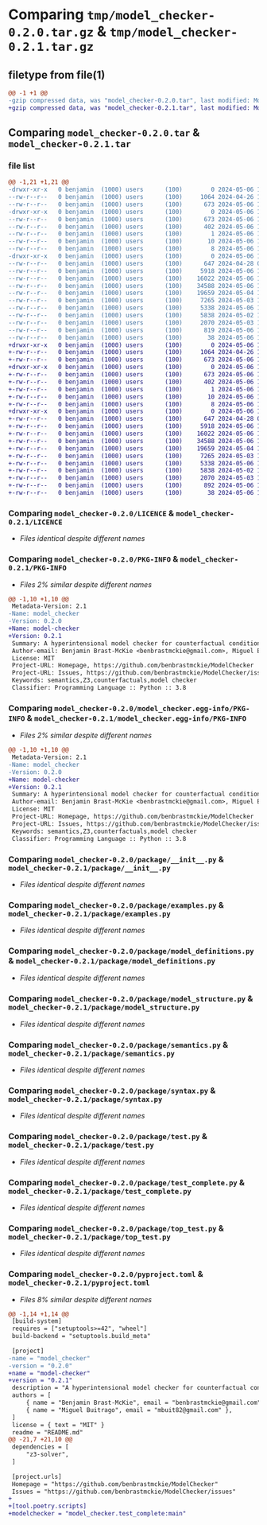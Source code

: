 # Comparing `tmp/model_checker-0.2.0.tar.gz` & `tmp/model_checker-0.2.1.tar.gz`

## filetype from file(1)

```diff
@@ -1 +1 @@
-gzip compressed data, was "model_checker-0.2.0.tar", last modified: Mon May  6 18:44:13 2024, max compression
+gzip compressed data, was "model_checker-0.2.1.tar", last modified: Mon May  6 19:20:59 2024, max compression
```

## Comparing `model_checker-0.2.0.tar` & `model_checker-0.2.1.tar`

### file list

```diff
@@ -1,21 +1,21 @@
-drwxr-xr-x   0 benjamin  (1000) users      (100)        0 2024-05-06 18:44:13.723148 model_checker-0.2.0/
--rw-r--r--   0 benjamin  (1000) users      (100)     1064 2024-04-26 19:58:45.000000 model_checker-0.2.0/LICENCE
--rw-r--r--   0 benjamin  (1000) users      (100)      673 2024-05-06 18:44:13.723148 model_checker-0.2.0/PKG-INFO
-drwxr-xr-x   0 benjamin  (1000) users      (100)        0 2024-05-06 18:44:13.723148 model_checker-0.2.0/model_checker.egg-info/
--rw-r--r--   0 benjamin  (1000) users      (100)      673 2024-05-06 18:44:13.000000 model_checker-0.2.0/model_checker.egg-info/PKG-INFO
--rw-r--r--   0 benjamin  (1000) users      (100)      402 2024-05-06 18:44:13.000000 model_checker-0.2.0/model_checker.egg-info/SOURCES.txt
--rw-r--r--   0 benjamin  (1000) users      (100)        1 2024-05-06 18:44:13.000000 model_checker-0.2.0/model_checker.egg-info/dependency_links.txt
--rw-r--r--   0 benjamin  (1000) users      (100)       10 2024-05-06 18:44:13.000000 model_checker-0.2.0/model_checker.egg-info/requires.txt
--rw-r--r--   0 benjamin  (1000) users      (100)        8 2024-05-06 18:44:13.000000 model_checker-0.2.0/model_checker.egg-info/top_level.txt
-drwxr-xr-x   0 benjamin  (1000) users      (100)        0 2024-05-06 18:44:13.723148 model_checker-0.2.0/package/
--rw-r--r--   0 benjamin  (1000) users      (100)      647 2024-04-28 01:38:31.000000 model_checker-0.2.0/package/__init__.py
--rw-r--r--   0 benjamin  (1000) users      (100)     5918 2024-05-06 18:32:01.000000 model_checker-0.2.0/package/examples.py
--rw-r--r--   0 benjamin  (1000) users      (100)    16022 2024-05-06 17:49:27.000000 model_checker-0.2.0/package/model_definitions.py
--rw-r--r--   0 benjamin  (1000) users      (100)    34588 2024-05-06 18:33:23.000000 model_checker-0.2.0/package/model_structure.py
--rw-r--r--   0 benjamin  (1000) users      (100)    19659 2024-05-04 18:05:09.000000 model_checker-0.2.0/package/semantics.py
--rw-r--r--   0 benjamin  (1000) users      (100)     7265 2024-05-03 14:48:57.000000 model_checker-0.2.0/package/syntax.py
--rw-r--r--   0 benjamin  (1000) users      (100)     5338 2024-05-06 18:33:30.000000 model_checker-0.2.0/package/test.py
--rw-r--r--   0 benjamin  (1000) users      (100)     5838 2024-05-02 19:11:05.000000 model_checker-0.2.0/package/test_complete.py
--rw-r--r--   0 benjamin  (1000) users      (100)     2070 2024-05-03 17:30:50.000000 model_checker-0.2.0/package/top_test.py
--rw-r--r--   0 benjamin  (1000) users      (100)      819 2024-05-06 18:35:36.000000 model_checker-0.2.0/pyproject.toml
--rw-r--r--   0 benjamin  (1000) users      (100)       38 2024-05-06 18:44:13.723148 model_checker-0.2.0/setup.cfg
+drwxr-xr-x   0 benjamin  (1000) users      (100)        0 2024-05-06 19:20:59.235010 model_checker-0.2.1/
+-rw-r--r--   0 benjamin  (1000) users      (100)     1064 2024-04-26 19:58:45.000000 model_checker-0.2.1/LICENCE
+-rw-r--r--   0 benjamin  (1000) users      (100)      673 2024-05-06 19:20:59.235010 model_checker-0.2.1/PKG-INFO
+drwxr-xr-x   0 benjamin  (1000) users      (100)        0 2024-05-06 19:20:59.235010 model_checker-0.2.1/model_checker.egg-info/
+-rw-r--r--   0 benjamin  (1000) users      (100)      673 2024-05-06 19:20:59.000000 model_checker-0.2.1/model_checker.egg-info/PKG-INFO
+-rw-r--r--   0 benjamin  (1000) users      (100)      402 2024-05-06 19:20:59.000000 model_checker-0.2.1/model_checker.egg-info/SOURCES.txt
+-rw-r--r--   0 benjamin  (1000) users      (100)        1 2024-05-06 19:20:59.000000 model_checker-0.2.1/model_checker.egg-info/dependency_links.txt
+-rw-r--r--   0 benjamin  (1000) users      (100)       10 2024-05-06 19:20:59.000000 model_checker-0.2.1/model_checker.egg-info/requires.txt
+-rw-r--r--   0 benjamin  (1000) users      (100)        8 2024-05-06 19:20:59.000000 model_checker-0.2.1/model_checker.egg-info/top_level.txt
+drwxr-xr-x   0 benjamin  (1000) users      (100)        0 2024-05-06 19:20:59.235010 model_checker-0.2.1/package/
+-rw-r--r--   0 benjamin  (1000) users      (100)      647 2024-04-28 01:38:31.000000 model_checker-0.2.1/package/__init__.py
+-rw-r--r--   0 benjamin  (1000) users      (100)     5918 2024-05-06 18:32:01.000000 model_checker-0.2.1/package/examples.py
+-rw-r--r--   0 benjamin  (1000) users      (100)    16022 2024-05-06 17:49:27.000000 model_checker-0.2.1/package/model_definitions.py
+-rw-r--r--   0 benjamin  (1000) users      (100)    34588 2024-05-06 18:33:23.000000 model_checker-0.2.1/package/model_structure.py
+-rw-r--r--   0 benjamin  (1000) users      (100)    19659 2024-05-04 18:05:09.000000 model_checker-0.2.1/package/semantics.py
+-rw-r--r--   0 benjamin  (1000) users      (100)     7265 2024-05-03 14:48:57.000000 model_checker-0.2.1/package/syntax.py
+-rw-r--r--   0 benjamin  (1000) users      (100)     5338 2024-05-06 18:33:30.000000 model_checker-0.2.1/package/test.py
+-rw-r--r--   0 benjamin  (1000) users      (100)     5838 2024-05-02 19:11:05.000000 model_checker-0.2.1/package/test_complete.py
+-rw-r--r--   0 benjamin  (1000) users      (100)     2070 2024-05-03 17:30:50.000000 model_checker-0.2.1/package/top_test.py
+-rw-r--r--   0 benjamin  (1000) users      (100)      892 2024-05-06 19:20:25.000000 model_checker-0.2.1/pyproject.toml
+-rw-r--r--   0 benjamin  (1000) users      (100)       38 2024-05-06 19:20:59.235010 model_checker-0.2.1/setup.cfg
```

### Comparing `model_checker-0.2.0/LICENCE` & `model_checker-0.2.1/LICENCE`

 * *Files identical despite different names*

### Comparing `model_checker-0.2.0/PKG-INFO` & `model_checker-0.2.1/PKG-INFO`

 * *Files 2% similar despite different names*

```diff
@@ -1,10 +1,10 @@
 Metadata-Version: 2.1
-Name: model_checker
-Version: 0.2.0
+Name: model-checker
+Version: 0.2.1
 Summary: A hyperintensional model checker for counterfactual conditionals
 Author-email: Benjamin Brast-McKie <benbrastmckie@gmail.com>, Miguel Buitrago <mbuit82@gmail.com>
 License: MIT
 Project-URL: Homepage, https://github.com/benbrastmckie/ModelChecker
 Project-URL: Issues, https://github.com/benbrastmckie/ModelChecker/issues
 Keywords: semantics,Z3,counterfactuals,model checker
 Classifier: Programming Language :: Python :: 3.8
```

### Comparing `model_checker-0.2.0/model_checker.egg-info/PKG-INFO` & `model_checker-0.2.1/model_checker.egg-info/PKG-INFO`

 * *Files 2% similar despite different names*

```diff
@@ -1,10 +1,10 @@
 Metadata-Version: 2.1
-Name: model_checker
-Version: 0.2.0
+Name: model-checker
+Version: 0.2.1
 Summary: A hyperintensional model checker for counterfactual conditionals
 Author-email: Benjamin Brast-McKie <benbrastmckie@gmail.com>, Miguel Buitrago <mbuit82@gmail.com>
 License: MIT
 Project-URL: Homepage, https://github.com/benbrastmckie/ModelChecker
 Project-URL: Issues, https://github.com/benbrastmckie/ModelChecker/issues
 Keywords: semantics,Z3,counterfactuals,model checker
 Classifier: Programming Language :: Python :: 3.8
```

### Comparing `model_checker-0.2.0/package/__init__.py` & `model_checker-0.2.1/package/__init__.py`

 * *Files identical despite different names*

### Comparing `model_checker-0.2.0/package/examples.py` & `model_checker-0.2.1/package/examples.py`

 * *Files identical despite different names*

### Comparing `model_checker-0.2.0/package/model_definitions.py` & `model_checker-0.2.1/package/model_definitions.py`

 * *Files identical despite different names*

### Comparing `model_checker-0.2.0/package/model_structure.py` & `model_checker-0.2.1/package/model_structure.py`

 * *Files identical despite different names*

### Comparing `model_checker-0.2.0/package/semantics.py` & `model_checker-0.2.1/package/semantics.py`

 * *Files identical despite different names*

### Comparing `model_checker-0.2.0/package/syntax.py` & `model_checker-0.2.1/package/syntax.py`

 * *Files identical despite different names*

### Comparing `model_checker-0.2.0/package/test.py` & `model_checker-0.2.1/package/test.py`

 * *Files identical despite different names*

### Comparing `model_checker-0.2.0/package/test_complete.py` & `model_checker-0.2.1/package/test_complete.py`

 * *Files identical despite different names*

### Comparing `model_checker-0.2.0/package/top_test.py` & `model_checker-0.2.1/package/top_test.py`

 * *Files identical despite different names*

### Comparing `model_checker-0.2.0/pyproject.toml` & `model_checker-0.2.1/pyproject.toml`

 * *Files 8% similar despite different names*

```diff
@@ -1,14 +1,14 @@
 [build-system]
 requires = ["setuptools>=42", "wheel"]
 build-backend = "setuptools.build_meta"
 
 [project]
-name = "model_checker"
-version = "0.2.0"
+name = "model-checker"
+version = "0.2.1"
 description = "A hyperintensional model checker for counterfactual conditionals"
 authors = [
     { name = "Benjamin Brast-McKie", email = "benbrastmckie@gmail.com" },
     { name = "Miguel Buitrago", email = "mbuit82@gmail.com" },
 ]
 license = { text = "MIT" }
 readme = "README.md"
@@ -21,7 +21,10 @@
 dependencies = [
     "z3-solver",
 ]
 
 [project.urls]
 Homepage = "https://github.com/benbrastmckie/ModelChecker"
 Issues = "https://github.com/benbrastmckie/ModelChecker/issues"
+
+[tool.poetry.scripts]
+modelchecker = "model_checker.test_complete:main"
```

